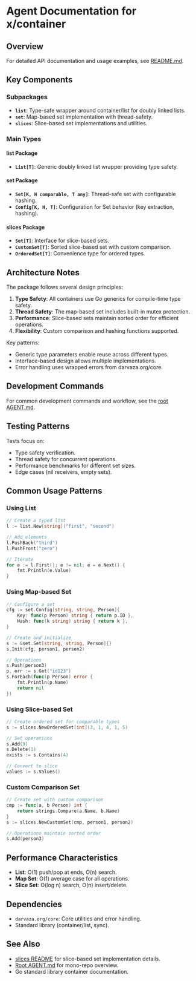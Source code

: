 # Agent Documentation for x/container

## Overview

For detailed API documentation and usage examples, see [README.md](README.md).

## Key Components

### Subpackages

- **`list`**: Type-safe wrapper around container/list for doubly linked lists.
- **`set`**: Map-based set implementation with thread-safety.
- **`slices`**: Slice-based set implementations and utilities.

### Main Types

#### list Package

- **`List[T]`**: Generic doubly linked list wrapper providing type safety.

#### set Package

- **`Set[K, H comparable, T any]`**: Thread-safe set with configurable hashing.
- **`Config[K, H, T]`**: Configuration for Set behavior (key extraction, hashing).

#### slices Package

- **`Set[T]`**: Interface for slice-based sets.
- **`CustomSet[T]`**: Sorted slice-based set with custom comparison.
- **`OrderedSet[T]`**: Convenience type for ordered types.

## Architecture Notes

The package follows several design principles:

1. **Type Safety**: All containers use Go generics for compile-time type safety.
2. **Thread Safety**: The map-based set includes built-in mutex protection.
3. **Performance**: Slice-based sets maintain sorted order for efficient operations.
4. **Flexibility**: Custom comparison and hashing functions supported.

Key patterns:
- Generic type parameters enable reuse across different types.
- Interface-based design allows multiple implementations.
- Error handling uses wrapped errors from darvaza.org/core.

## Development Commands

For common development commands and workflow, see the [root AGENT.md](../AGENT.md).

## Testing Patterns

Tests focus on:
- Type safety verification.
- Thread safety for concurrent operations.
- Performance benchmarks for different set sizes.
- Edge cases (nil receivers, empty sets).

## Common Usage Patterns

### Using List

```go
// Create a typed list
l := list.New[string]("first", "second")

// Add elements
l.PushBack("third")
l.PushFront("zero")

// Iterate
for e := l.First(); e != nil; e = e.Next() {
    fmt.Println(e.Value)
}
```

### Using Map-based Set

```go
// Configure a set
cfg := set.Config[string, string, Person]{
    Key: func(p Person) string { return p.ID },
    Hash: func(k string) string { return k },
}

// Create and initialize
s := &set.Set[string, string, Person]{}
s.Init(cfg, person1, person2)

// Operations
s.Push(person3)
p, err := s.Get("id123")
s.ForEach(func(p Person) error {
    fmt.Println(p.Name)
    return nil
})
```

### Using Slice-based Set

```go
// Create ordered set for comparable types
s := slices.NewOrderedSet[int](3, 1, 4, 1, 5)

// Set operations
s.Add(9)
s.Delete(1)
exists := s.Contains(4)

// Convert to slice
values := s.Values()
```

### Custom Comparison Set

```go
// Create set with custom comparison
cmp := func(a, b Person) int {
    return strings.Compare(a.Name, b.Name)
}
s := slices.NewCustomSet(cmp, person1, person2)

// Operations maintain sorted order
s.Add(person3)
```

## Performance Characteristics

- **List**: O(1) push/pop at ends, O(n) search.
- **Map Set**: O(1) average case for all operations.
- **Slice Set**: O(log n) search, O(n) insert/delete.

## Dependencies

- `darvaza.org/core`: Core utilities and error handling.
- Standard library (container/list, sync).

## See Also

- [slices README](slices/README.md) for slice-based set implementation details.
- [Root AGENT.md](../AGENT.md) for mono-repo overview.
- Go standard library container documentation.
